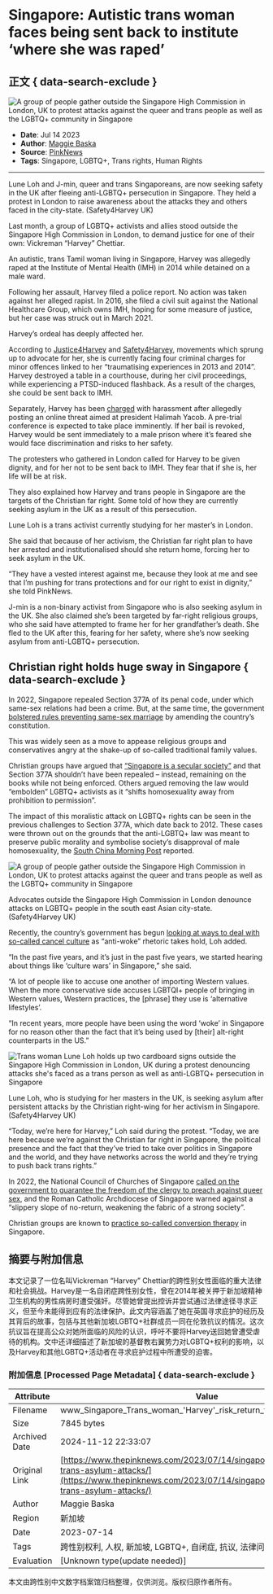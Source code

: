 # Singapore: Autistic trans woman faces being sent back to institute ‘where she was raped’

## 正文 { data-search-exclude }


![A group of people gather outside the Singapore High Commission in London, UK to protest attacks against the queer and trans people as well as the LGBTQ+ community in Singapore](https://www.thepinknews.com/wp-content/uploads/2023/07/singapore-embassy-lgbtq-protest-trans-queer-london.jpg?w=792&h=416&crop=1)

- **Date**: Jul 14 2023
- **Author**: [Maggie Baska](https://www.thepinknews.com/author/maggie-baska/)
- **Source**: [PinkNews](https://www.thepinknews.com/news/world/)
- **Tags**: Singapore, LGBTQ+, Trans rights, Human Rights

---

Lune Loh and J-min, queer and trans Singaporeans, are now seeking safety in the UK after fleeing anti-LGBTQ+ persecution in Singapore. They held a protest in London to raise awareness about the attacks they and others faced in the city-state. (Safety4Harvey UK)

Last month, a group of LGBTQ+ activists and allies stood outside the Singapore High Commission in London, to demand justice for one of their own: Vickreman “Harvey” Chettiar.

An autistic, trans Tamil woman living in Singapore, Harvey was allegedly raped at the Institute of Mental Health (IMH) in 2014 while detained on a male ward.

Following her assault, Harvey filed a police report. No action was taken against her alleged rapist. In 2016, she filed a civil suit against the National Healthcare Group, which owns IMH, hoping for some measure of justice, but her case was struck out in March 2021.

Harvey’s ordeal has deeply affected her.

According to [Justice4Harvey](https://justice4harvey.carrd.co/#background) and [Safety4Harvey](https://www.instagram.com/safety4harvey/), movements which sprung up to advocate for her, she is currently facing four criminal charges for minor offences linked to her “traumatising experiences in 2013 and 2014”. Harvey destroyed a table in a courthouse, during her civil proceedings, while experiencing a PTSD-induced flashback. As a result of the charges, she could be sent back to IMH.

Separately, Harvey has been [charged](https://www.straitstimes.com/singapore/courts-crime/man-charged-after-allegedly-making-online-post-calling-for-president-halimah-s-death) with harassment after allegedly posting an online threat aimed at president Halimah Yacob. A pre-trial conference is expected to take place imminently. If her bail is revoked, Harvey would be sent immediately to a male prison where it’s feared she would face discrimination and risks to her safety.

The protesters who gathered in London called for Harvey to be given dignity, and for her not to be sent back to IMH. They fear that if she is, her life will be at risk.

They also explained how Harvey and trans people in Singapore are the targets of the Christian far right. Some told of how they are currently seeking asylum in the UK as a result of this persecution.

Lune Loh is a trans activist currently studying for her master’s in London.

She said that because of her activism, the Christian far right plan to have her arrested and institutionalised should she return home, forcing her to seek asylum in the UK.

“They have a vested interest against me, because they look at me and see that I’m pushing for trans protections and for our right to exist in dignity,” she told PinkNews.

J-min is a non-binary activist from Singapore who is also seeking asylum in the UK. She also claimed she’s been targeted by far-right religious groups, who she said have attempted to frame her for her grandfather’s death. She fled to the UK after this, fearing for her safety, where she’s now seeking asylum from anti-LGBTQ+ persecution. 

## Christian right holds huge sway in Singapore { data-search-exclude }

In 2022, Singapore repealed Section 377A of its penal code, under which same-sex relations had been a crime. But, at the same time, the government [bolstered rules preventing same-sex marriage](https://www.thepinknews.com/2022/11/30/singapore-gay-sex-ban-section-377a-marriage) by amending the country’s constitution.

This was widely seen as a move to appease religious groups and conservatives angry at the shake-up of so-called traditional family values.

Christian groups have argued that [“Singapore is a secular society”](https://www.christianitytoday.com/news/2022/september/singapore-evangelicals-377a-repeal-marriage.html) and that Section 377A shouldn’t have been repealed – instead, remaining on the books while not being enforced. Others argued removing the law would “embolden” LGBTQ+ activists as it “shifts homosexuality away from prohibition to permission”.

The impact of this moralistic attack on LGBTQ+ rights can be seen in the previous challenges to Section 377A, which date back to 2012. These cases were thrown out on the grounds that the anti-LGBTQ+ law was meant to preserve public morality and symbolise society’s disapproval of male homosexuality, the [South China Morning Post](https://www.scmp.com/week-asia/politics/article/3189419/singapores-section-377a-how-attitudes-towards-anti-gay-law-have) reported.

![A group of people gather outside the Singapore High Commission in London, UK to protest attacks against the queer and trans people as well as the LGBTQ+ community in Singapore](https://www.thepinknews.com/wp-content/uploads/2023/07/singapore-embassy-lgbtq-protest-trans-queer-london-group.jpg?w=1024)

Advocates outside the Singapore High Commission in London denounce attacks on LGBTQ+ people in the south east Asian city-state. (Safety4Harvey UK)

Recently, the country’s government has begun [looking at ways to deal with so-called cancel culture](https://edition.cnn.com/2023/05/12/asia/cancel-culture-law-singapore-intl-hnk/index.html) as “anti-woke” rhetoric takes hold, Loh added.

“In the past five years, and it’s just in the past five years, we started hearing about things like ‘culture wars’ in Singapore,” she said.

“A lot of people like to accuse one another of importing Western values. When the more conservative side accuses LGBTQI+ people of bringing in Western values, Western practices, the [phrase] they use is ‘alternative lifestyles’.

“In recent years, more people have been using the word ‘woke’ in Singapore for no reason other than the fact that it’s being used by [their] alt-right counterparts in the US.”

![Trans woman Lune Loh holds up two cardboard signs outside the Singapore High Commission in London, UK during a protest denouncing attacks she's faced as a trans person as well as anti-LGBTQ+ persecution in Singapore](https://www.thepinknews.com/wp-content/uploads/2023/07/singapore-embassy-lgbtq-protest-trans-queer-london-group-lune.jpg?w=769)

Lune Loh, who is studying for her masters in the UK, is seeking asylum after persistent attacks by the Christian right-wing for her activism in Singapore. (Safety4Harvey UK)

“Today, we’re here for Harvey,” Loh said during the protest. “Today, we are here because we’re against the Christian far right in Singapore, the political presence and the fact that they’ve tried to take over politics in Singapore and the world, and they have networks across the world and they’re trying to push back trans rights.”

In 2022, the National Council of Churches of Singapore [called on the government to guarantee the freedom of the clergy to preach against queer sex](https://www.straitstimes.com/singapore/politics/ndr-2022-lgbtq-community-express-relief-at-repeal-of-section-377a-religious-groups-voice-concerns), and the Roman Catholic Archdiocese of Singapore warned against a “slippery slope of no-return, weakening the fabric of a strong society”.

Christian groups are known to [practice so-called conversion therapy](https://www.thepinknews.com/2019/07/28/singapore-lgbt-church-accused-of-trying-to-convert-gay-people/) in Singapore.

## 摘要与附加信息

<!-- tcd_abstract -->
本文记录了一位名叫Vickreman “Harvey” Chettiar的跨性别女性面临的重大法律和社会挑战。Harvey是一名自闭症跨性别女性，曾在2014年被关押于新加坡精神卫生机构的男性病房时遭受强奸。尽管她曾提出控诉并尝试通过法律途径寻求正义，但至今未能得到应有的法律保护。此文内容涵盖了她在英国寻求庇护的经历及其背后的故事，包括与其他新加坡LGBTQ+社群成员一同在伦敦抗议的情况。这次抗议旨在提高公众对她所面临的风险的认识，呼吁不要将Harvey送回她曾遭受虐待的机构。文中还详细描述了新加坡的基督教右翼势力对LGBTQ+权利的影响，以及Harvey和其他LGBTQ+活动者在寻求庇护过程中所遭受的迫害。
<!-- tcd_abstract_end -->

### 附加信息 [Processed Page Metadata] { data-search-exclude }

| Attribute       | Value                                  |
|-----------------|----------------------------------------|
| Filename        | www_Singapore_Trans_woman_'Harvey'_risk_return_to_abusive_institute.md                             |
| Size            | 7845 bytes                           |
| Archived Date   | 2024-11-12 22:33:07                             |
| Original Link   | [https://www.thepinknews.com/2023/07/14/singapore-lgbtq-queer-trans-asylum-attacks/](https://www.thepinknews.com/2023/07/14/singapore-lgbtq-queer-trans-asylum-attacks/)                       |
| Author          | Maggie Baska                               |
| Region          | 新加坡                               |
| Date            | 2023-07-14                                 |
| Tags            | 跨性别权利, 人权, 新加坡, LGBTQ+, 自闭症, 抗议, 法律问题, 社会环境                                 |
| Evaluation            | [Unknown type(update needed)]                                 |
<!-- tcd_table_end -->

本文由跨性别中文数字档案馆归档整理，仅供浏览。版权归原作者所有。
